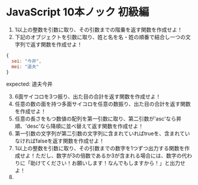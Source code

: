 # JavaScript 10本ノック 初級編

1. 1以上の整数を引数に取り、その引数までの階乗を返す関数を作成せよ！
1. 下記のオブジェクトを引数に取り、姓と名を名・姓の順番で結合し一つの文字列で返す関数を作成せよ！
  ```JavaScript
  {
    sei: "今井",
    mei: "道夫"
  }
  ```
  expected: 道夫今井

3. 6面サイコロを3つ振り、出た目の合計を返す関数を作成せよ！
1. 任意の数の面を持つ多面サイコロを任意の数振り、出た目の合計を返す関数を作成せよ！
1. 任意の長さをもつ数値の配列を第一引数に取り、第二引数が'asc'なら昇順、'desc'なら降順に並べ替えて返す関数を作成せよ！
1. 第一引数の文字列が第二引数の文字列に含まれていればtrueを、含まれていなければfalseを返す関数を作成せよ！
1. 1以上の整数を引数に取り、その引数までの数字を1つずつ出力する関数を作成せよ！ただし、数字が3の倍数であるか3が含まれる場合には、数字の代わりに「助けてください！お願いします！なんでもしますから！」と出力せよ！
8. 